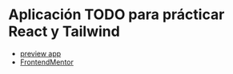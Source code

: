 # Aplicación TODO para prácticar React y Tailwind

- [preview app](https://todo-react-tail.netlify.app/)
- [FrontendMentor](https://www.frontendmentor.io/challenges/todo-app-Su1_KokOW)
